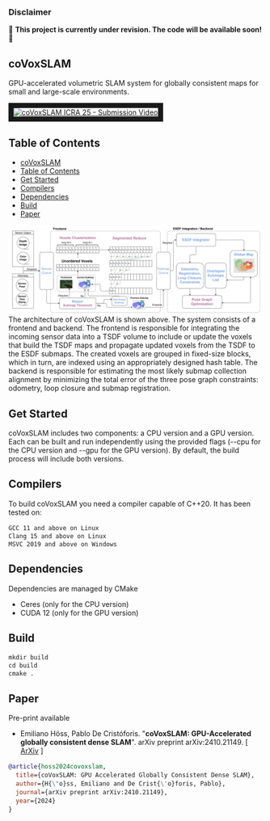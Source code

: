 ### Disclaimer
🚧 **This project is currently under revision. The code will be available soon!** 🚧

## coVoxSLAM

GPU-accelerated volumetric SLAM system for globally consistent maps for small and large-scale environments.

<a href="https://youtu.be/hGp-w6n05Tk" target="_blank"><img src="https://github.com/EmiHoess/coVoxSLAM/blob/main/docs/images/submission_image.png?raw=true" 
alt="coVoxSLAM ICRA 25 - Submission Video" width="854" height="480" border="10" /></a>

## Table of Contents
- [coVoxSLAM](#covoxslam)
- [Table of Contents](#table-of-contents)
- [Get Started ](#get-started-)
- [Compilers ](#compilers-)
- [Dependencies ](#dependencies-)
- [Build](#build)
- [Paper](#paper)

![pipeline](docs/diagrams/pipeline.png)
The architecture of coVoxSLAM is shown above. The system consists of a frontend and backend. The frontend is responsible for integrating the incoming sensor data into a TSDF volume to include or update the voxels that build the TSDF maps and propagate updated voxels from the TSDF to the ESDF submaps. The created voxels are grouped in fixed-size blocks, which in turn, are indexed using an appropriately designed hash table. The backend is responsible for estimating the most likely submap collection alignment by minimizing the total error of the three pose graph constraints: odometry, loop closure and submap registration.

## Get Started <a id='getstarted'></a>

coVoxSLAM includes two components: a CPU version and a GPU version. Each can be built and run independently using the provided flags (--cpu for the CPU version and --gpu for the GPU version). By default, the build process will include both versions.


## Compilers <a id='compilers'></a>

To build coVoxSLAM you need a compiler capable of C++20. It has been tested on:

    GCC 11 and above on Linux
    Clang 15 and above on Linux
    MSVC 2019 and above on Windows

## Dependencies <a id='deps'></a>

Dependencies are managed by CMake

- Ceres (only for the CPU version)
- CUDA 12 (only for the GPU version)

## Build

```
mkdir build
cd build
cmake .
```

## Paper

Pre-print available

* Emiliano Höss, Pablo De Cristóforis. "**coVoxSLAM: GPU-Accelerated globally consistent dense SLAM**".
arXiv preprint arXiv:2410.21149. \[ [ArXiv](https://arxiv.org/abs/2410.21149) \]

```bibtex
@article{hoss2024covoxslam,
  title={coVoxSLAM: GPU Accelerated Globally Consistent Dense SLAM},
  author={H{\"o}ss, Emiliano and De Crist{\'o}foris, Pablo},
  journal={arXiv preprint arXiv:2410.21149},
  year={2024}
}
```